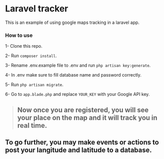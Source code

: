 # Laravel tracker

This is an example of using google maps tracking in a laravel app.

### How to use

1- Clone this repo.

2- Run `composer install`.

3- Rename .env.example file to .env and run `php artisan key:generate`.

4- In .env make sure to fill database name and password correctly.

5- Run `php artisan migrate`.

6- Go to `app.blade.php` and replace `YOUR_KEY` with your Google API key.

> ## Now once you are registered, you will see your place on the map and it will track you in real time.

## To go further, you may make events or actions to post your langitude and latitude to a database.

